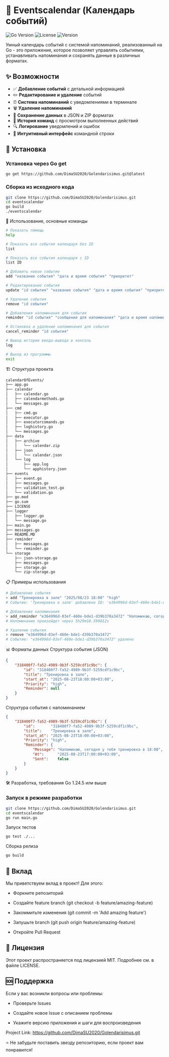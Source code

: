 # 📆 Eventscalendar (Календарь событий)

![Go Version](https://img.shields.io/badge/Go-1.24%2B-blue)
![License](https://img.shields.io/badge/License-MIT-green)
![Version](https://img.shields.io/badge/Version-beta)

Умный календарь событий с системой напоминаний, реализованный на Go - это приложение, которое позволяет управлять событиями, устанавливать напоминания и сохранять данные в различных форматах.

## ✨ Возможности

-   ✅ **Добавление событий** с детальной информацией
-   ✏️ **Редактирование и удаление** событий
-   ⏰ **Система напоминаний** с уведомлениями в терминале
-   🗑️ **Удаление напоминаний**
-   💾 **Сохранение данных** в JSON и ZIP форматах
-   📜 **История команд** с просмотром выполненных действий
-   🔍 **Логирование** уведомлений и ошибок
-   🎯 **Интуитивный интерфейс** командной строки

## 🚀 Установка

### Установка через Go get

```bash
go get https://github.com/DimaSU2020/Golendarisimus.git@latest
```

### Сборка из исходного кода

```bash
git clone https://github.com/DimaSU2020/Golendarisimus.git
cd eventscalendar
go build
./eventscalendar
```

📖 Использование, основные команды

```bash
# Показать помощь
help

# Показать все события календаря без ID
list

# Показать все события календаря c ID
list ID

# Добавить новое событие
add "название события" "дата и время события" "приоритет"

# Редактирование события
update "id события" "название события" "дата и время события" "приоритет"

# Удаление события
remove "id события"

# Добавления напоминания для события
reminder "id события" "сообщение для напоминания" "дата и время напоминания"

# Остановка и удаление напоминания для события
cancel_reminder "id события"

# Вывод истории ввода-вывода в консоль
log

# Выход из программы
exit
```

🏗️ Структура проекта

```bash
calendarOfEvents/
├── app.go
├── calendar
│   ├── calendar.go
│   ├── calendarmethods.go
│   └── messages.go
├── cmd
│   ├── cmd.go
│   ├── executor.go
│   ├── executorcomands.go
│   ├── loghistory.go
│   └── messages.go
├── data
│   ├── archive
│   │   └── calendar.zip
│   ├── json
│   │   └── calendar.json
│   └── log
│       ├── app.log
│       └── apphistory.json
├── events
│   ├── event.go
│   ├── messages.go
│   ├── validation_test.go
│   └── validation.go
├── go.mod
├── go.sum
├── LICENSE
├── logger
│   ├── logger.go
│   └── message.go
├── main.go
├── messages.go
├── README.MD
├── reminder
│   ├── messages.go
│   └── reminder.go
└── storage
    ├── json-storage.go
    ├── messages.go
    ├── storage.go
    └── zip-storage.go
```

📋 Примеры использования

```bash
# Добавление события
> add "Тренировка в зале" "2025/08/23 18:00" "high"
# Событие: 'Тренировка в зале' добавлено ID: 'e364996d-03ef-460e-bde1-d39b370a3472'

# Добавление напоминания
> add_reminder "e364996d-03ef-460e-bde1-d39b370a3472" "Напоминаю, сегодня у тебя тренировка в 18:00" "2025/08/23 17:00"
# Напоминание произойдет через 5h29m18.590012s

# Удаление события
> remove "e364996d-03ef-460e-bde1-d39b370a3472"
# Событие: "e364996d-03ef-460e-bde1-d39b370a3472" удалено
```

📊 Форматы данных
Структура события (JSON)

```json
{
    "318400f7-fa52-4989-9b3f-5259cdf1c9bc": {
        "id": "318400f7-fa52-4989-9b3f-5259cdf1c9bc",
        "title": "Тренировка в зале",
        "start_at": "2025-08-23T18:00:00+03:00",
        "Priority": "high",
        "Reminder": null
    }
}
```

Структура события с напоминанием

```json
{
    "318400f7-fa52-4989-9b3f-5259cdf1c9bc": {
        "id":       "318400f7-fa52-4989-9b3f-5259cdf1c9bc",
        "title":    "Тренировка в зале",
        "start_at": "2025-08-23T18:00:00+03:00",
        "Priority": "high",
        "Reminder": {
            "Message": "Напоминаю, сегодня у тебя тренировка в 18:00",
            "At":      "2025-08-23T17:00:00+03:00",
            "Sent":    false
        }
    }
}
```

🛠️ Разработка, требования
Go 1.24.5 или выше

### Запуск в режиме разработки

```bash
git clone https://github.com/DimaSU2020/Golendarisimus.git
cd eventscalendar
go run main.go
```

Запуск тестов

```bash
go test ./...
```

Сборка релиза

```bash
go build
```

## 🤝 Вклад

Мы приветствуем вклад в проект! Для этого:

-   Форкните репозиторий

-   Создайте feature branch (git checkout -b feature/amazing-feature)

-   Закоммитьте изменения (git commit -m 'Add amazing feature')

-   Запушьте branch (git push origin feature/amazing-feature)

-   Откройте Pull Request

## 📄 Лицензия

Этот проект распространяется под лицензией MIT. Подробнее см. в файле LICENSE.

## 🆘 Поддержка

Если у вас возникли вопросы или проблемы:

-   Проверьте Issues

-   Создайте новое Issue с описанием проблемы

-   Укажите версию приложения и шаги для воспроизведения

Project Link: https://github.com/DimaSU2020/Golendarisimus.git

⭐ Не забудьте поставить звезду репозиторию, если проект вам понравился!

